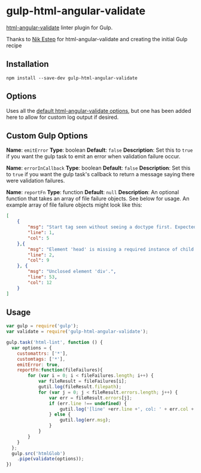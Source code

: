 gulp-html-angular-validate
===================

[html-angular-validate](https://github.com/nikestep/html-angular-validate) linter plugin for Gulp.

Thanks to
[Nik Estep](https://github.com/nikestep) for html-angular-validate and creating the initial Gulp recipe

Installation
------------
```shell
npm install --save-dev gulp-html-angular-validate 
```

Options
-------
Uses all the [default html-angular-validate options](https://github.com/nikestep/html-angular-validate#options), but one has been added here to allow for custom log output if desired.



Custom Gulp Options
-------
**Name**: `emitError`
**Type**: boolean
**Default**: `false`
**Description**: Set this to `true` if you want the gulp task to emit an error when validation failure occur.

**Name**: `errorInCallback`
**Type**: boolean
**Default**: `false`
**Description**: Set this to `true` if you want the gulp task's callback to return a message saying there were validation failures.

**Name**: `reportFn`
**Type**: function
**Default**: `null`
**Description**: An optional function that takes an array of file failure objects.  See below for usage.  An example array of file failure objects might look like this:

```json
[
    {
        "msg": "Start tag seen without seeing a doctype first. Expected e.g. '<!DOCTYPE html>'.",
        "line": 1,
        "col": 5
    },{
        "msg": "Element 'head' is missing a required instance of child element 'title'.",
        "line": 2,
        "col": 9
    }, {
        "msg": "Unclosed element 'div'.",
        "line": 53,
        "col": 12
    }
]
```

Usage
-----
```javascript
var gulp = require('gulp');
var validate = require('gulp-html-angular-validate');

gulp.task('html-lint', function () {
  var options = {
    customattrs: ['*'],
    customtags: ['*'],
    emitError: true,
    reportFn:function(fileFailures){
        for (var i = 0; i < fileFailures.length; i++) {
		    var fileResult = fileFailures[i];
		    gutil.log(fileResult.filepath);
		    for (var j = 0; j < fileResult.errors.length; j++) {
			    var err = fileResult.errors[j];
			    if (err.line !== undefined) {
				    gutil.log('[line' +err.line +', col: ' + err.col +'] ' +err.msg);
			    } else {
				    gutil.log(err.msg);
			    }
		    }
	    }
    }
  };
  gulp.src('htmlGlob')
    .pipe(validate(options));
})
```
